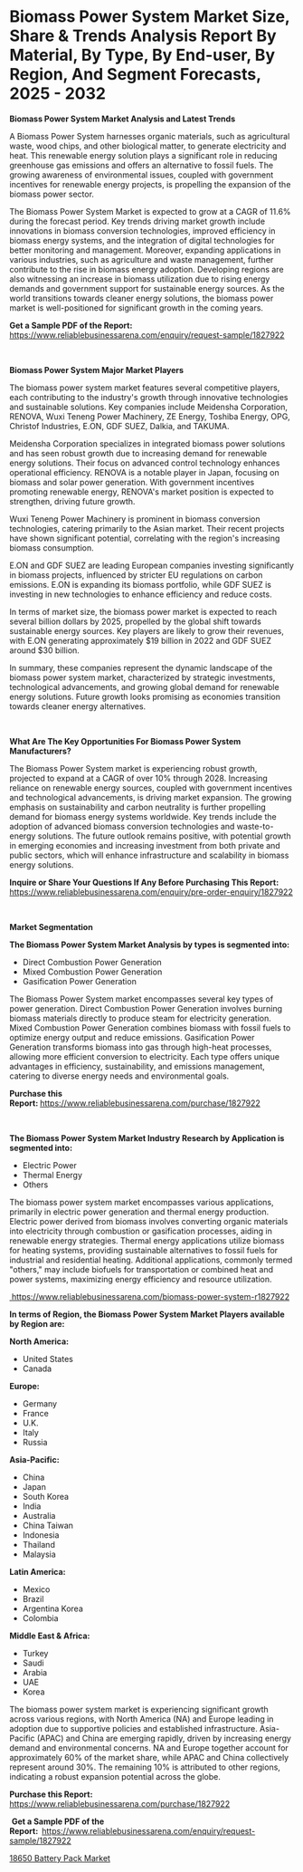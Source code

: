 <p><h1>Biomass Power System Market Size, Share & Trends Analysis Report By Material, By Type, By End-user, By Region, And Segment Forecasts, 2025 - 2032</h1></p><p><strong>Biomass Power System Market Analysis and Latest Trends</strong></p>
<p><p>A Biomass Power System harnesses organic materials, such as agricultural waste, wood chips, and other biological matter, to generate electricity and heat. This renewable energy solution plays a significant role in reducing greenhouse gas emissions and offers an alternative to fossil fuels. The growing awareness of environmental issues, coupled with government incentives for renewable energy projects, is propelling the expansion of the biomass power sector.</p><p>The Biomass Power System Market is expected to grow at a CAGR of 11.6% during the forecast period. Key trends driving market growth include innovations in biomass conversion technologies, improved efficiency in biomass energy systems, and the integration of digital technologies for better monitoring and management. Moreover, expanding applications in various industries, such as agriculture and waste management, further contribute to the rise in biomass energy adoption. Developing regions are also witnessing an increase in biomass utilization due to rising energy demands and government support for sustainable energy sources. As the world transitions towards cleaner energy solutions, the biomass power market is well-positioned for significant growth in the coming years.</p></p>
<p><strong>Get a Sample PDF of the Report:&nbsp;</strong> <a href="https://www.reliablebusinessarena.com/enquiry/request-sample/1827922?utm_campaign=2396&utm_medium=2&utm_source=Github&utm_content=ia&utm_term=07042025&utm_id=biomass-power-system">https://www.reliablebusinessarena.com/enquiry/request-sample/1827922</a></p>
<p>&nbsp;</p>
<p><strong>Biomass Power System Major Market Players</strong></p>
<p><p>The biomass power system market features several competitive players, each contributing to the industry's growth through innovative technologies and sustainable solutions. Key companies include Meidensha Corporation, RENOVA, Wuxi Teneng Power Machinery, ZE Energy, Toshiba Energy, OPG, Christof Industries, E.ON, GDF SUEZ, Dalkia, and TAKUMA.</p><p>Meidensha Corporation specializes in integrated biomass power solutions and has seen robust growth due to increasing demand for renewable energy solutions. Their focus on advanced control technology enhances operational efficiency. RENOVA is a notable player in Japan, focusing on biomass and solar power generation. With government incentives promoting renewable energy, RENOVA's market position is expected to strengthen, driving future growth.</p><p>Wuxi Teneng Power Machinery is prominent in biomass conversion technologies, catering primarily to the Asian market. Their recent projects have shown significant potential, correlating with the region's increasing biomass consumption.</p><p>E.ON and GDF SUEZ are leading European companies investing significantly in biomass projects, influenced by stricter EU regulations on carbon emissions. E.ON is expanding its biomass portfolio, while GDF SUEZ is investing in new technologies to enhance efficiency and reduce costs.</p><p>In terms of market size, the biomass power market is expected to reach several billion dollars by 2025, propelled by the global shift towards sustainable energy sources. Key players are likely to grow their revenues, with E.ON generating approximately $19 billion in 2022 and GDF SUEZ around $30 billion.</p><p>In summary, these companies represent the dynamic landscape of the biomass power system market, characterized by strategic investments, technological advancements, and growing global demand for renewable energy solutions. Future growth looks promising as economies transition towards cleaner energy alternatives.</p></p>
<p>&nbsp;</p>
<p><strong>What Are The Key Opportunities For Biomass Power System Manufacturers?</strong></p>
<p><p>The Biomass Power System market is experiencing robust growth, projected to expand at a CAGR of over 10% through 2028. Increasing reliance on renewable energy sources, coupled with government incentives and technological advancements, is driving market expansion. The growing emphasis on sustainability and carbon neutrality is further propelling demand for biomass energy systems worldwide. Key trends include the adoption of advanced biomass conversion technologies and waste-to-energy solutions. The future outlook remains positive, with potential growth in emerging economies and increasing investment from both private and public sectors, which will enhance infrastructure and scalability in biomass energy solutions.</p></p>
<p><strong>Inquire or Share Your Questions If Any Before Purchasing This Report:</strong> <a href="https://www.reliablebusinessarena.com/enquiry/pre-order-enquiry/1827922?utm_campaign=2396&utm_medium=2&utm_source=Github&utm_content=ia&utm_term=07042025&utm_id=biomass-power-system">https://www.reliablebusinessarena.com/enquiry/pre-order-enquiry/1827922</a></p>
<p>&nbsp;</p>
<p><strong>Market Segmentation</strong></p>
<p><strong>The Biomass Power System Market Analysis by types is segmented into:</strong></p>
<p><ul><li>Direct Combustion Power Generation</li><li>Mixed Combustion Power Generation</li><li>Gasification Power Generation</li></ul></p>
<p><p>The Biomass Power System market encompasses several key types of power generation. Direct Combustion Power Generation involves burning biomass materials directly to produce steam for electricity generation. Mixed Combustion Power Generation combines biomass with fossil fuels to optimize energy output and reduce emissions. Gasification Power Generation transforms biomass into gas through high-heat processes, allowing more efficient conversion to electricity. Each type offers unique advantages in efficiency, sustainability, and emissions management, catering to diverse energy needs and environmental goals.</p></p>
<p><strong>Purchase this Report:&nbsp;</strong><a href="https://www.reliablebusinessarena.com/purchase/1827922?utm_campaign=2396&utm_medium=2&utm_source=Github&utm_content=ia&utm_term=07042025&utm_id=biomass-power-system">https://www.reliablebusinessarena.com/purchase/1827922</a></p>
<p>&nbsp;</p>
<p><strong>The Biomass Power System Market Industry Research by Application is segmented into:</strong></p>
<p><ul><li>Electric Power</li><li>Thermal Energy</li><li>Others</li></ul></p>
<p><p>The biomass power system market encompasses various applications, primarily in electric power generation and thermal energy production. Electric power derived from biomass involves converting organic materials into electricity through combustion or gasification processes, aiding in renewable energy strategies. Thermal energy applications utilize biomass for heating systems, providing sustainable alternatives to fossil fuels for industrial and residential heating. Additional applications, commonly termed "others," may include biofuels for transportation or combined heat and power systems, maximizing energy efficiency and resource utilization.</p></p>
<p><a href="https://www.reliablebusinessarena.com/biomass-power-system-r1827922?utm_campaign=2396&utm_medium=2&utm_source=Github&utm_content=ia&utm_term=07042025&utm_id=biomass-power-system">&nbsp;https://www.reliablebusinessarena.com/biomass-power-system-r1827922</a></p>
<p><strong>In terms of Region, the Biomass Power System Market Players available by Region are:</strong></p>
<p>
    <p> <strong> North America: </strong>
        <ul>
            <li>United States</li>
            <li>Canada</li>
        </ul>
        </p> 
    <p> <strong> Europe: </strong>
        <ul>
            <li>Germany</li>
            <li>France</li>
            <li>U.K.</li>
            <li>Italy</li>
            <li>Russia</li>
        </ul>
        </p> 
    <p> <strong> Asia-Pacific: </strong>
        <ul>
            <li>China</li>
            <li>Japan</li>
            <li>South Korea</li>
            <li>India</li>
            <li>Australia</li>
            <li>China Taiwan</li>
            <li>Indonesia</li>
            <li>Thailand</li>
            <li>Malaysia</li>
        </ul>
        </p> 
    <p> <strong> Latin America: </strong>
        <ul>
            <li>Mexico</li>
            <li>Brazil</li>
            <li>Argentina Korea</li>
            <li>Colombia</li>
        </ul>
        </p> 
    <p> <strong> Middle East & Africa: </strong>
        <ul>
            <li>Turkey</li>
            <li>Saudi</li>
            <li>Arabia</li>
            <li>UAE</li>
            <li>Korea</li>
        </ul>
    </p>
    </p>
<p><p>The biomass power system market is experiencing significant growth across various regions, with North America (NA) and Europe leading in adoption due to supportive policies and established infrastructure. Asia-Pacific (APAC) and China are emerging rapidly, driven by increasing energy demand and environmental concerns. NA and Europe together account for approximately 60% of the market share, while APAC and China collectively represent around 30%. The remaining 10% is attributed to other regions, indicating a robust expansion potential across the globe.</p></p>
<p><strong>Purchase this Report: </strong><a href="https://www.reliablebusinessarena.com/purchase/1827922?utm_campaign=2396&utm_medium=2&utm_source=Github&utm_content=ia&utm_term=07042025&utm_id=biomass-power-system">https://www.reliablebusinessarena.com/purchase/1827922</a></p>
<p>&nbsp;<strong>Get a Sample PDF of the Report:&nbsp;&nbsp;</strong><a href="https://www.reliablebusinessarena.com/enquiry/request-sample/1827922?utm_campaign=2396&utm_medium=2&utm_source=Github&utm_content=ia&utm_term=07042025&utm_id=biomass-power-system">https://www.reliablebusinessarena.com/enquiry/request-sample/1827922</a></p>
<p><strong></strong></p>
<p><p><a href="https://github.com/ilonaenterline65/Market-Research-Report-List-1/blob/main/18650-battery-pack-market.md?utm_campaign=2396&utm_medium=2&utm_source=Github&utm_content=ia&utm_term=07042025&utm_id=biomass-power-system">18650 Battery Pack Market</a></p></p>